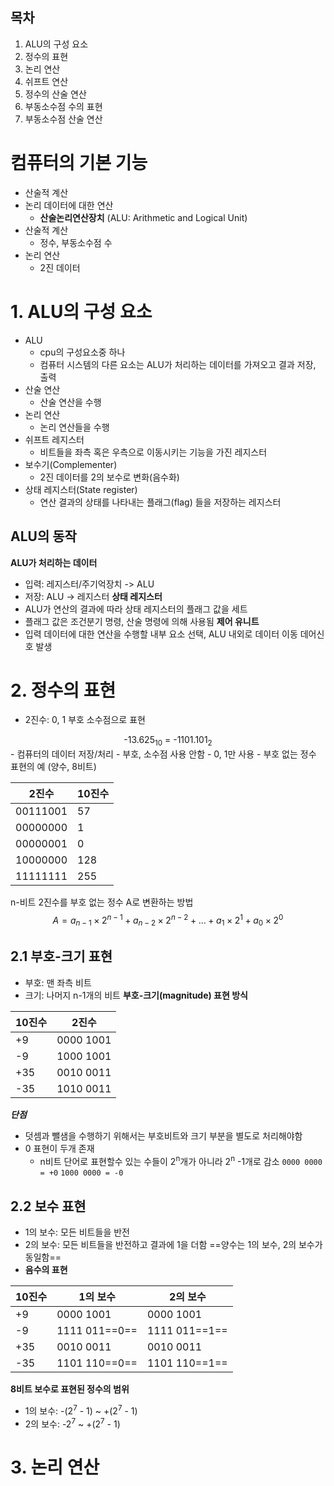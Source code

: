 ## 목차
1. ALU의 구성 요소
2. 정수의 표현
3. 논리 연산
4. 쉬프트 연산
5. 정수의 산술 연산
6. 부동소수점 수의 표현
7. 부동소수점 산술 연산
# 컴퓨터의 기본 기능
- 산술적 계산
- 논리 데이터에 대한 연산
	- **산술논리연산장치** (ALU: Arithmetic and Logical Unit)
- 산술적 계산
	- 정수, 부동소수점 수
- 논리 연산
	- 2진 데이터
# 1. ALU의 구성 요소
- ALU
	- cpu의 구성요소중 하나
	- 컴퓨터 시스템의 다른 요소는 ALU가 처리하는 데이터를 가져오고 결과 저장, 출력
- 산술 연산
	- 산술 연산을 수행
- 논리 연산
	- 논리 연산들을 수행
- 쉬프트 레지스터
	- 비트들을 좌측 혹은 우측으로 이동시키는 기능을 가진 레지스터
- 보수기(Complementer)
	- 2진 데이터를 2의 보수로 변화(음수화)
- 상태 레지스터(State register)
	- 연산 결과의 상태를 나타내는 플래그(flag) 들을 저장하는 레지스터
## ALU의 동작
**ALU가 처리하는 데이터**
- 입력: 레지스터/주기억장치 -> ALU
- 저장: ALU -> 레지스터
**상태 레지스터**
- ALU가 연산의 결과에 따라 상태 레지스터의 플래그 값을 세트
- 플래그 값은 조건분기 명령, 산술 명령에 의해 사용됨
**제어 유니트**
- 입력 데이터에 대한 연산을 수행할 내부 요소 선택, ALU 내외로 데이터 이동 데어신호 발생
# 2. 정수의 표현
- 2진수: 0, 1 부호 소수점으로 표현
<center>-13.625<sub>10</sub> = -1101.101<sub>2</sub></center>
- 컴퓨터의 데이터 저장/처리
	- 부호, 소수점 사용 안함
	- 0, 1만 사용
- 부호 없는 정수 표현의 예 (양수, 8비트)

| 2진수      | 10진수 |
| -------- | ---- |
| 00111001 | 57   |
| 00000000 | 1    |
| 00000001 | 0    |
| 10000000 | 128  |
| 11111111 | 255  |
n-비트 2진수를 부호 없는 정수 A로 변환하는 방법
$$
A=a_{n-1}\times2^{n-1}+a_{n-2}\times2^{n-2}+...+a_1\times 2^1+a_0\times2^0
$$
## 2.1 부호-크기 표현
- 부호: 맨 좌측 비트
- 크기: 나머지 n-1개의 비트
**부호-크기(magnitude) 표현 방식**

| 10진수 | 2진수       |
| ---- | --------- |
| +9   | 0000 1001 |
| -9   | 1000 1001 |
| +35  | 0010 0011 |
| -35  | 1010 0011 |
***단점***
- 덧셈과 뺄샘을 수행하기 위해서는 부호비트와 크기 부분을 별도로 처리해야함
- 0 표현이 두개 존재
	- n비트 단어로 표현할수 있는 수들이 2<sup>n</sup>개가 아니라 2<sup>n</sup> -1개로 감소
	`0000 0000 = +0`
	`1000 0000 = -0`
## 2.2 보수 표현
- 1의 보수: 모든 비트들을 반전
- 2의 보수: 모든 비트들을 반전하고 결과에 1을 더함
==양수는 1의 보수, 2의 보수가 동일함==
- **음수의 표현**

| 10진수 | 1의 보수         | 2의 보수         |
| ---- | ------------- | ------------- |
| +9   | 0000 1001     | 0000 1001     |
| -9   | 1111 011==0== | 1111 011==1== |
| +35  | 0010 0011     | 0010 0011     |
| -35  | 1101 110==0== | 1101 110==1== |
**8비트 보수로 표현된 정수의 범위**
- 1의 보수: -(2<sup>7</sup> - 1) ~ +(2<sup>7</sup> - 1)
- 2의 보수: -2<sup>7</sup> ~ +(2<sup>7</sup> - 1)
# 3. 논리 연산